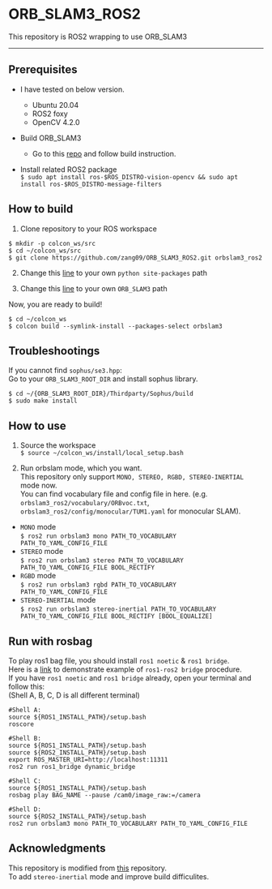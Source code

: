 # ORB_SLAM3_ROS2
This repository is ROS2 wrapping to use ORB_SLAM3

---

## Prerequisites
- I have tested on below version.
  - Ubuntu 20.04
  - ROS2 foxy
  - OpenCV 4.2.0

- Build ORB_SLAM3
  - Go to this [repo](https://github.com/zang09/ORB-SLAM3-STEREO-FIXED) and follow build instruction.

- Install related ROS2 package  
`$ sudo apt install ros-$ROS_DISTRO-vision-opencv && sudo apt install ros-$ROS_DISTRO-message-filters`

## How to build
1. Clone repository to your ROS workspace
```
$ mkdir -p colcon_ws/src
$ cd ~/colcon_ws/src
$ git clone https://github.com/zang09/ORB_SLAM3_ROS2.git orbslam3_ros2
```

2. Change this [line](https://github.com/zang09/ORB_SLAM3_ROS2/blob/ee82428ed627922058b93fea1d647725c813584e/CMakeLists.txt#L5) to your own `python site-packages` path

3. Change this [line](https://github.com/zang09/ORB_SLAM3_ROS2/blob/ee82428ed627922058b93fea1d647725c813584e/CMakeModules/FindORB_SLAM3.cmake#L8) to your own `ORB_SLAM3` path

Now, you are ready to build!
```
$ cd ~/colcon_ws
$ colcon build --symlink-install --packages-select orbslam3
```

## Troubleshootings
If you cannot find `sophus/se3.hpp`:  
Go to your `ORB_SLAM3_ROOT_DIR` and install sophus library.
```
$ cd ~/{ORB_SLAM3_ROOT_DIR}/Thirdparty/Sophus/build
$ sudo make install
```

## How to use
1. Source the workspace  
`$ source ~/colcon_ws/install/local_setup.bash`

2. Run orbslam mode, which you want.  
This repository only support `MONO, STEREO, RGBD, STEREO-INERTIAL` mode now.  
You can find vocabulary file and config file in here. (e.g. `orbslam3_ros2/vocabulary/ORBvoc.txt`, `orbslam3_ros2/config/monocular/TUM1.yaml` for monocular SLAM).
  - `MONO` mode  
`$ ros2 run orbslam3 mono PATH_TO_VOCABULARY PATH_TO_YAML_CONFIG_FILE`
  - `STEREO` mode  
`$ ros2 run orbslam3 stereo PATH_TO_VOCABULARY PATH_TO_YAML_CONFIG_FILE BOOL_RECTIFY`
  - `RGBD` mode  
`$ ros2 run orbslam3 rgbd PATH_TO_VOCABULARY PATH_TO_YAML_CONFIG_FILE`
  - `STEREO-INERTIAL` mode  
`$ ros2 run orbslam3 stereo-inertial PATH_TO_VOCABULARY PATH_TO_YAML_CONFIG_FILE BOOL_RECTIFY [BOOL_EQUALIZE]`

## Run with rosbag
To play ros1 bag file, you should install `ros1 noetic` & `ros1 bridge`.  
Here is a [link](https://www.theconstructsim.com/ros2-qa-217-how-to-mix-ros1-and-ros2-packages/) to demonstrate example of `ros1-ros2 bridge` procedure.  
If you have `ros1 noetic` and `ros1 bridge` already, open your terminal and follow this:  
(Shell A, B, C, D is all different terminal)
```
#Shell A:
source ${ROS1_INSTALL_PATH}/setup.bash
roscore

#Shell B:
source ${ROS1_INSTALL_PATH}/setup.bash
source ${ROS2_INSTALL_PATH}/setup.bash
export ROS_MASTER_URI=http://localhost:11311
ros2 run ros1_bridge dynamic_bridge

#Shell C:
source ${ROS1_INSTALL_PATH}/setup.bash
rosbag play BAG_NAME --pause /cam0/image_raw:=/camera

#Shell D:
source ${ROS2_INSTALL_PATH}/setup.bash
ros2 run orbslam3 mono PATH_TO_VOCABULARY PATH_TO_YAML_CONFIG_FILE
```

## Acknowledgments
This repository is modified from [this](https://github.com/curryc/ros2_orbslam3) repository.  
To add `stereo-inertial` mode and improve build difficulites.
